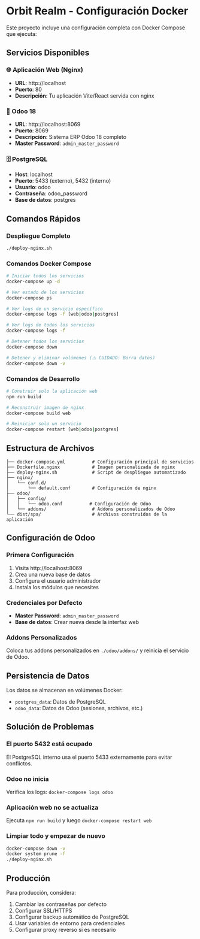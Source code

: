 # Orbit Realm - Configuración Docker

Este proyecto incluye una configuración completa con Docker Compose que ejecuta:

## Servicios Disponibles

### 🌐 Aplicación Web (Nginx)
- **URL**: http://localhost
- **Puerto**: 80
- **Descripción**: Tu aplicación Vite/React servida con nginx

### 🏢 Odoo 18
- **URL**: http://localhost:8069
- **Puerto**: 8069
- **Descripción**: Sistema ERP Odoo 18 completo
- **Master Password**: `admin_master_password`

### 🗄️ PostgreSQL
- **Host**: localhost
- **Puerto**: 5433 (externo), 5432 (interno)
- **Usuario**: odoo
- **Contraseña**: odoo_password
- **Base de datos**: postgres

## Comandos Rápidos

### Despliegue Completo
```bash
./deploy-nginx.sh
```

### Comandos Docker Compose
```bash
# Iniciar todos los servicios
docker-compose up -d

# Ver estado de los servicios
docker-compose ps

# Ver logs de un servicio específico
docker-compose logs -f [web|odoo|postgres]

# Ver logs de todos los servicios
docker-compose logs -f

# Detener todos los servicios
docker-compose down

# Detener y eliminar volúmenes (⚠️ CUIDADO: Borra datos)
docker-compose down -v
```

### Comandos de Desarrollo
```bash
# Construir solo la aplicación web
npm run build

# Reconstruir imagen de nginx
docker-compose build web

# Reiniciar solo un servicio
docker-compose restart [web|odoo|postgres]
```

## Estructura de Archivos

```
├── docker-compose.yml          # Configuración principal de servicios
├── Dockerfile.nginx            # Imagen personalizada de nginx
├── deploy-nginx.sh             # Script de despliegue automatizado
├── nginx/
│   └── conf.d/
│       └── default.conf        # Configuración de nginx
├── odoo/
│   ├── config/
│   │   └── odoo.conf          # Configuración de Odoo
│   └── addons/                 # Addons personalizados de Odoo
└── dist/spa/                   # Archivos construidos de la aplicación
```

## Configuración de Odoo

### Primera Configuración
1. Visita http://localhost:8069
2. Crea una nueva base de datos
3. Configura el usuario administrador
4. Instala los módulos que necesites

### Credenciales por Defecto
- **Master Password**: `admin_master_password`
- **Base de datos**: Crear nueva desde la interfaz web

### Addons Personalizados
Coloca tus addons personalizados en `./odoo/addons/` y reinicia el servicio de Odoo.

## Persistencia de Datos

Los datos se almacenan en volúmenes Docker:
- `postgres_data`: Datos de PostgreSQL
- `odoo_data`: Datos de Odoo (sesiones, archivos, etc.)

## Solución de Problemas

### El puerto 5432 está ocupado
El PostgreSQL interno usa el puerto 5433 externamente para evitar conflictos.

### Odoo no inicia
Verifica los logs: `docker-compose logs odoo`

### Aplicación web no se actualiza
Ejecuta `npm run build` y luego `docker-compose restart web`

### Limpiar todo y empezar de nuevo
```bash
docker-compose down -v
docker system prune -f
./deploy-nginx.sh
```

## Producción

Para producción, considera:
1. Cambiar las contraseñas por defecto
2. Configurar SSL/HTTPS
3. Configurar backup automático de PostgreSQL
4. Usar variables de entorno para credenciales
5. Configurar proxy reverso si es necesario
